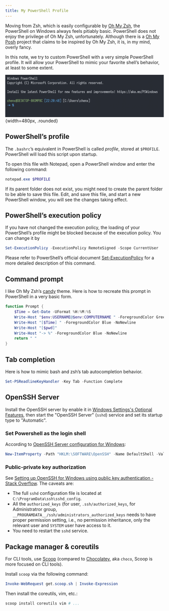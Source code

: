 ```yaml
---
title: My PowerShell Profile
---
```


Moving from Zsh, which is easily configurable by [Oh My Zsh](https://ohmyz.sh/), the PowerShell on Windows always feels pitiably basic. PowerShell does not enjoy the privilege of Oh My Zsh, unfortunately. Although there is a [Oh My Posh](https://ohmyposh.dev/) project that claims to be inspired by Oh My Zsh, it is, in my mind, overly fancy.

In this note, we try to custom PowerShell with a very simple PowerShell profile. It will allow your PowerShell to mimic your favorite shell’s behavior, at least to some extent.

![After customization, my PowerShell have Oh My Zsh’s candy-like command prompt.](candy-like.png){width=480px, .rounded}

## PowerShell’s profile

The `.bashrc`’s equivalent in PowerShell is called *profile*, stored at `$PROFILE`. PowerShell will load this script upon startup.

To open this file with Notepad, open a PowerShell window and enter the following command:

```powershell
notepad.exe $PROFILE
```

If its parent folder does not exist, you might need to create the parent folder to be able to save this file. Edit, and save this file, and start a new PowerShell window, you will see the changes taking effect.

## PowerShell’s execution policy

If you have not changed the execution policy, the loading of your PowerShell’s profile might be blocked because of the execution policy. You can change it by

```powershell
Set-ExecutionPolicy -ExecutionPolicy RemoteSigned -Scope CurrentUser 
```

Please refer to PowerShell’s official document [Set-ExecutionPolicy](https://docs.microsoft.com/en-us/powershell/module/microsoft.powershell.security/set-executionpolicy?view=powershell-7.2) for a more detailed description of this command.

## Command prompt

I like Oh My Zsh’s [candy](https://github.com/ohmyzsh/ohmyzsh/blob/master/themes/candy.zsh-theme) theme. Here is how to recreate this prompt in PowerShell in a very basic form.

```powershell
function Prompt {
    $Time = Get-Date -UFormat %H:%M:%S
    Write-Host "$env:USERNAME@$env:COMPUTERNAME " -ForegroundColor Green -NoNewline
    Write-Host "[$Time] " -ForegroundColor Blue -NoNewline
    Write-Host "[$pwd]"
    Write-Host "-> %" -ForegroundColor Blue -NoNewline
    return " "
}
```

## Tab completion

Here is how to mimic bash and zsh’s tab autocompletion behavior.

```powershell
Set-PSReadlineKeyHandler -Key Tab -Function Complete
```

## OpenSSH Server

Install the OpenSSH server by enable it in [Windows Settings's Optional Features](https://docs.microsoft.com/en-us/windows-server/administration/openssh/openssh_install_firstuse#install-openssh-using-windows-settings), then start the "OpenSSH Server" (`sshd`) service and set its startup type to "Automatic".

### Set Powershell as the login shell

According to [OpenSSH Server configuration for Windows](https://docs.microsoft.com/en-us/windows-server/administration/openssh/openssh_server_configuration):

```powershell
New-ItemProperty -Path "HKLM:\SOFTWARE\OpenSSH" -Name DefaultShell -Value "C:\Windows\System32\WindowsPowerShell\v1.0\powershell.exe" -PropertyType String -Force
```

### Public-private key authorization

See [Setting up OpenSSH for Windows using public key authentication - Stack Overflow](https://stackoverflow.com/questions/16212816/setting-up-openssh-for-windows-using-public-key-authentication). The caveats are:

- The full `sshd` configuration file is located at `C:\ProgramData\ssh\sshd_config`.
- All the `authorized_keys` (for user, `.ssh/authorized_keys`, for Administratror group, `__PROGRAMDATA__/ssh/administrators_authorized_keys` needs to have proper permission setting, i.e., no permission inheritance, only the relevant user and `SYSTEM` user have access to it.
- You need to restart the `sshd` service.

## Package manager & coreutils

For CLI tools, use [Scoop](https://scoop.sh/) (compared to [Chocolatey](https://chocolatey.org/), aka `choco`, Scoop is more focused on CLI tools).

Install `scoop` via the following command:

```powershell
Invoke-WebRequest get.scoop.sh | Invoke-Expression
```

Then install the coreutils, vim, etc.:

```powershell
scoop install coreutils vim # ...
```

